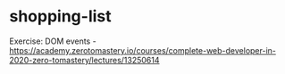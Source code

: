 # shopping-list
Exercise: DOM events - https://academy.zerotomastery.io/courses/complete-web-developer-in-2020-zero-tomastery/lectures/13250614

